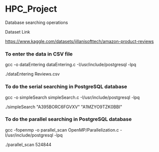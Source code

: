 # HPC_Project
Database searching operations

Dataset Link

https://www.kaggle.com/datasets/jillanisofttech/amazon-product-reviews

### To enter the data in CSV file

gcc -o dataEntering dataEntering.c -I/usr/include/postgresql -lpq

./dataEntering Reviews.csv

### To do the serial searching in PostgreSQL database

gcc -o simpleSearch simpleSearch.c -I/usr/include/postgresql -lpq

./simpleSearch "A395BORC6FGVXV" "A1MZYO9TZK0BBI"

### To do the parallel searching in PostgreSQL database

gcc -fopenmp -o parallel_scan OpenMP/Parallelization.c  -I/usr/include/postgresql -lpq

./parallel_scan 524844